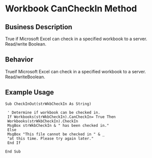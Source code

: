 # Workbook CanCheckIn Method

## Business Description
True if Microsoft Excel can check in a specified workbook to a server. Read/write Boolean.

## Behavior
Trueif Microsoft Excel can check in a specified workbook to a server. Read/writeBoolean.

## Example Usage
```vba
Sub CheckInOut(strWkbCheckIn As String) 
 
 ' Determine if workbook can be checked in. 
 If Workbooks(strWkbCheckIn).CanCheckIn= True Then 
 Workbooks(strWkbCheckIn).CheckIn 
 MsgBox strWkbCheckIn & " has been checked in." 
 Else 
 MsgBox "This file cannot be checked in " & _ 
 "at this time. Please try again later." 
 End If 
 
End Sub
```